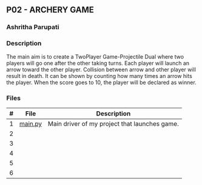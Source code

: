 ## P02 - ARCHERY GAME
### Ashritha Parupati
### Description

The main aim is to create a TwoPlayer Game-Projectile Dual where two players will go one after the other taking turns. Each player will launch an arrow toward the other player. Collision between arrow and other player will result in death. It can be shown by counting how many times an arrow hits the player. When the score goes to 10, the player will be declared as winner.

### Files

| #    | File        | Description                                            |
|:---: | ----------- | ------------------------------------------------------ |
|  1   | [main.py](https://github.com/ashrithap02/5443-2D-Parupati/blob/main/Assignments/P02/main.py)      | Main driver of my project that launches game.      |
|  2   | 
|  3   |
|  4   |
|  5   |
|  6   |
